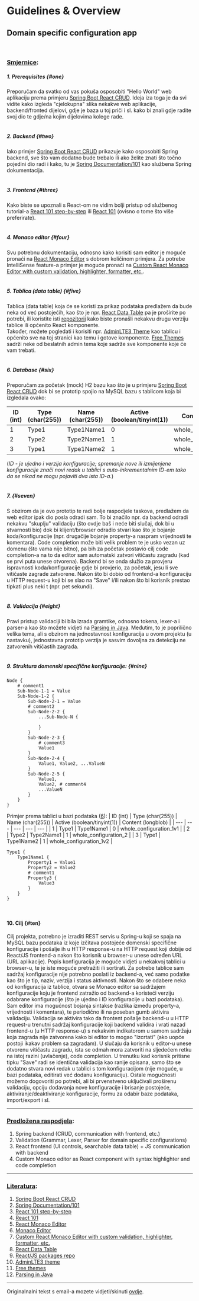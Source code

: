 # Guidelines & Overview 
## Domain specific configuration app
<br>

### <u>Smjernice</u>:

##### 1. Prerequisites {#one} 
Preporučam da svatko od vas pokuša osposobiti "Hello World" web aplikaciju prema primjeru [Spring Boot React CRUD][1]. Ideja iza toga je da svi vidite kako izgleda "cjelokupna" slika nekakve web aplikacije, backend/fronted dijelovi, gdje je baza u toj priči i sl. kako bi znali gdje radite svoj dio te gdje/na kojim dijelovima kolege rade.<br><br>

##### 2. Backend {#two}
Iako primjer [Spring Boot React CRUD][1] prikazuje kako osposobiti Spring backend, sve što vam dodatno bude trebalo ili ako želite znati što točno pojedini dio radi i kako, tu je [Spring Documentation/101][2] kao službena Spring dokumentacija.<br><br>

##### 3. Frontend {#three} 
Kako biste se upoznali s React-om ne vidim bolji pristup od službenog tutorial-a [React 101 step-by-step][3] ili [React 101][4] (ovisno o tome što više preferirate).<br><br>

##### 4. Monaco editor {#four} 
Svu potrebnu dokumentaciju, odnosno kako korisiti sam editor je moguće pronaći na [React Monaco Editor][5] s dobrom količinom primjera. Za potrebe IntelliSense feature-a primjer je moguće pronaći na [Custom React Monaco Editor with custom validation, highlighter, formatter, etc.][7].<br><br>

##### 5. Tablica (data table) {#five}
Tablica (data table) koja će se koristi za prikaz podataka predlažem da bude neka od već postojećih, kao što je npr. [React Data Table][8] pa je proširite po potrebi, ili koristite isti [repozitorij][9] kako biste pronašli nekakvu drugu verziju tablice ili općenito React komponente.<br>
Također, možete pogledati i korisiti npr. [AdminLTE3 Theme][10] kao tablicu i općenito sve na toj stranici kao temu i gotove komponente. [Free Themes][11] sadrži neke od beslatnih admin tema koje sadrže sve komponente koje će vam trebati.<br><br>

##### 6. Database {#six} 
Preporučam za početak (mock) H2 bazu kao što je u primjeru [Spring Boot React CRUD][1] dok bi se prototip spojio na MySQL bazu s tablicom koja bi izgledala ovako:<br>

| ID (int) | Type (char(255)) | Name (char(255)) | Active (boolean/tinyint(1)) | Content (longblob) |
| --- | --- | --- | --- | --- |
| 1 | Type1 | Type1Name1 | 0 | whole_configuration_1v1 |
| 2 | Type2 | Type2Name1 | 1 | whole_configuration_2 |
| 3 | Type1 | Type1Name2 | 1 | whole_configuration_1v2 |

(*ID - je ujedno i verzija konfiguracije; spremanje nove ili izmijenjene konfiguracije znači novi redak u tablici s auto-inkrementalnim ID-em tako da se nikad ne mogu pojaviti dva ista ID-a.*)<br><br>

##### 7. {#seven} 
S obzirom da je ovo prototip te radi bolje raspodjele taskova, predlažem da web editor ipak dio posla odradi sam. To bi značilo npr. da backend odradi nekakvu "skuplju" validaciju (što ovdje baš i neće biti slučaj, dok bi u stvarnosti bio) dok bi klijent/browser odradio stvari kao što je bojanje koda/konfiguracije (npr. drugačije bojanje property-a naspram vrijednosti te komentara). Code completion može biti velik problem te je usko vezan uz domenu (što vama nije bitno), pa bih za početak postavio cilj code completion-a na to da editor sam automatski zatvori vitičastu zagradu (kad se prvi puta unese otvorena).
Backend bi se onda služio za provjeru ispravnosti koda/konfiguracije gdje bi provjerio, za početak, jesu li sve vitičaste zagrade zatvorene. Nakon što bi dobio od frontend-a konfiguraciju u HTTP request-u koji bi se slao na "Save" i/ili nakon što bi korisnik prestao tipkati plus neki t (npr. pet sekundi).<br><br>

##### 8. Validacija {#eight} 
Pravi pristup validaciji bi bila izrada gramtike, odnosno tokena, lexer-a i parser-a kao što možete vidjeti na [Parsing in Java][12]. Međutim, to je poprilično velika tema, ali s obzirom na jednostavnost konfiguracija u ovom projektu (u nastavku), jednostavna prototip verzija je sasvim dovoljna za detekciju ne zatvorenih vitičastih zagrada.<br><br>

##### 9. Struktura domenski specifične konfiguracije: {#nine} 
```
Node {
    # comment1
    Sub-Node-1-1 = Value
    Sub-Node-1-2 {
        Sub-Node-2-1 = Value
        # comment2
        Sub-Node-2-2 {
            ...Sub-Node-N {

            }
        }
        Sub-Node-2-3 {
            # comment3
            Value1
        }
        Sub-Node-2-4 {
            Value1, Value2, ...ValueN
        }
        Sub-Node-2-5 {
            Value1,
            Value2, # comment4
            ...ValueN
        }
    }
}
```
Primjer prema tablici u bazi podataka ([6](#six)):
| ID (int) | Type (char(255)) | Name (char(255)) | Active (boolean/tinyint(1)) | Content (longblob) |
| --- | --- | --- | --- | --- |
| 1 | Type1 | Type1Name1 | 0 | whole_configuration_1v1 |
| 2 | Type2 | Type2Name1 | 1 | whole_configuration_2 |
| 3 | Type1 | Type1Name2 | 1 | whole_configuration_1v2 |
```
Type1 {
    Type1Name1 {
        Property1 = Value1
        Property2 = Value2
        # comment1
        Property3 {
            Value3
        }
    }
}
```
<br>

#### 10. Cilj {#ten} 
Cilj projekta, potrebno je izraditi REST servis u Spring-u koji se spaja na MySQL bazu podataka iz koje izčitava postojeće domenski specifične konfiguracije i pošalje ih u HTTP response-u na HTTP request koji dobije od React/JS frontend-a nakon što korisnik u browser-u unese određen URL (URL aplikacije). Popis konfiguracija je moguće vidjeti u nekakvoj tablici u browser-u, te je iste moguće pretražiti ili sortirati. Za potrebe tablice sam sadržaj konfiguracije nije potrebno poslati iz backend-a, već samo podatke kao što je tip, naziv, verzija i status aktivnosti. Nakon što se odabere neka od konfiguracija iz tablice, otvara se Monaco editor sa sadržajem konfiguracije koju je frontend zatražio od backend-a koristeći verziju odabrane konfiguracije (što je ujedno i ID konfiguracije u bazi podataka). Sam editor ima mogućnost bojanja sintakse (razlika između property-a, vrijednosti i komentara), te periodično ili na poseban gumb aktivira validaciju. Validacija se aktivira tako da frontent pošalje backend-u u HTTP request-u trenutni sadržaj konfiguracije koji backend validira i vrati nazad frontend-u (u HTTP response-u) s nekakvim indikatorom u samom sadržaju koja zagrada nije zatvorena kako bi editor to mogao "izcrtati" (ako uopće postoji ikakav problem sa zagradam). U slučaju da korisnik u editor-u unese otvorenu vitičastu zagradu, ista se odmah mora zatvoriti na sljedećem retku na istoj razini (uvlačenje), code completion. U trenutku kad korisnik pritisne tipku "Save" radi se identična validacija kao ranije opisana, samo što se dodatno stvara novi redak u tablici s tom konfiguracijom (nije moguće, u bazi podataka, editirati već dodanu konfiguraciju).
Ostale mogućnosti možemo dogovoriti po potrebi, ali bi prvenstveno uključivali proširenu validaciju, opciju dodavanja nove konfiguracije i brisanje postojeće, aktiviranje/deaktiviranje konfiguracije, formu za odabir baze podataka, import/export i sl.<br>

---

### <u>Predložena raspodjela</u>:

1. Spring backend (CRUD, communication with frontend, etc.)
2. Validation (Grammar, Lexer, Parser for domain specific configurations)
3. React frontend (UI controls, searchable data table) + JS communication with backend
4. Custom Monaco editor as React component with syntax highlighter and code completion

---

### <u>Literatura</u>:

1. [Spring Boot React CRUD][1]
2. [Spring Documentation/101][2]
3. [React 101 step-by-step][3]
4. [React 101][4]
5. [React Monaco Editor][5]
6. [Monaco Editor][6]
7. [Custom React Monaco Editor with custom validation, highlighter, formatter, etc.][7]
8. [React Data Table][8]
9. [React/JS packages repo][9]
10. [AdminLTE3 theme][10]
11. [Free themes][11]
12. [Parsing in Java][12]

---

Originalnalni tekst s email-a mozete vidjeti/skinuti [ovdje][gno_original].

[1]: <https://www.baeldung.com/spring-boot-react-crud> (Spring Boot React CRUD)
[2]: <https://docs.spring.io/spring-boot/docs/current/> (Spring Documentation/101)
[3]: <https://reactjs.org/docs/hello-world.html> (React 101 step-by-step)
[4]: <https://reactjs.org/tutorial/tutorial.html> (React 101)
[5]: <https://www.npmjs.com/package/@monaco-editor/react> (React Monaco Editor)
[6]: <https://microsoft.github.io/monaco-editor/> (Monaco Editor)
[7]: <https://blog.expo.dev/building-a-code-editor-with-monaco-f84b3a06deaf> (Custom React Monaco Editor with custom validation, highlighter, formatter, etc.)
[8]: <https://www.npmjs.com/package/react-data-table-component> (React Data Table)
[9]: <https://www.npmjs.com/package/> (React/JS packages repo)
[10]: <https://adminlte.io/themes/v3/pages/tables/data.html> (AdminLTE3 theme)
[11]: <https://adminlte.io/blog/free-admin-panels/> (Free themes)
[12]: <https://tomassetti.me/parsing-in-java/> (Parsing in Java)
[gno_original]: <https://gitlab.com/avukalov/enea-dsc-app/-/blob/master/Docs/GuidelinesAndOverview_original.rtf> (original from e-mail)

